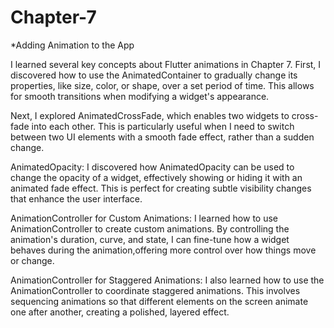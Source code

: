 # Chapter-7
*Adding Animation to the App

I learned several key concepts about Flutter animations in Chapter 7. First, I discovered how to use the AnimatedContainer to gradually change its properties, like size, color, or shape, over a set period of time. This allows for smooth transitions when modifying a widget's appearance.

Next, I explored AnimatedCrossFade, which enables two widgets to cross-fade into each other. This is particularly useful when I need to switch between two UI elements with a smooth fade effect, rather than a sudden change.

AnimatedOpacity: I discovered how AnimatedOpacity can be used to change the opacity of a widget, effectively showing or hiding it with an animated fade effect. This is perfect for creating subtle visibility changes that enhance the user interface.

AnimationController for Custom Animations: I learned how to use AnimationController to create custom animations. By controlling the animation's duration, curve, and state, I can fine-tune how a widget behaves during the animation,offering more control over how things move or change.

AnimationController for Staggered Animations: I also learned how to use the AnimationController to coordinate staggered animations. This involves sequencing animations so that different elements on the screen animate one after another, creating a polished, layered effect.

